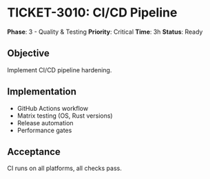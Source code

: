 # TICKET-3010: CI/CD Pipeline

**Phase**: 3 - Quality & Testing
**Priority**: Critical
**Time**: 3h
**Status**: Ready

## Objective
Implement CI/CD pipeline hardening.

## Implementation
- GitHub Actions workflow
- Matrix testing (OS, Rust versions)
- Release automation
- Performance gates

## Acceptance
CI runs on all platforms, all checks pass.
